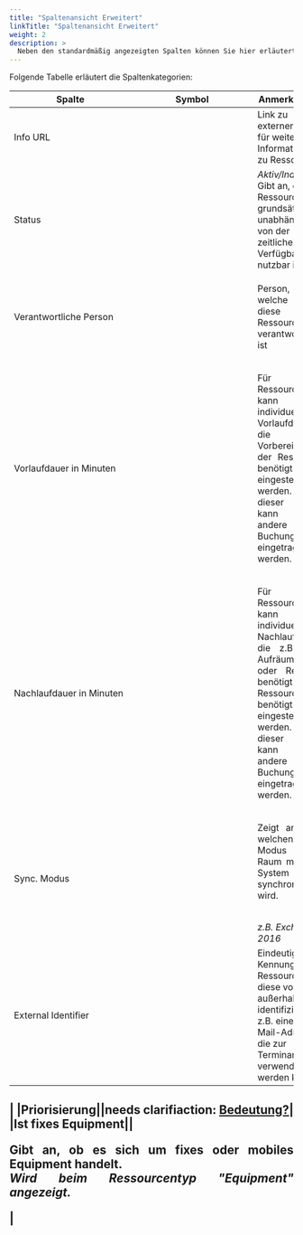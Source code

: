 ```yaml
---
title: "Spaltenansicht Erweitert"
linkTitle: "Spaltenansicht Erweitert"
weight: 2
description: >
  Neben den standardmäßig angezeigten Spalten können Sie hier erläuterte, weitere Spalten mit Informationen zur Ressource einblenden.
---
```

Folgende Tabelle erläutert die Spaltenkategorien:

|<div style="width:200px">Spalte</div>|<div style="width:200px">Symbol</div>|Anmerkungen|
|---|---|---|
|Info URL||Link zu externer Seit für weitere Informationen zu Ressource|
|Status||_Aktiv/Inaktiv_ </br> Gibt an, ob die Ressource grundsätzlich, unabhängig von der zeitlichen Verfügbarkeit, nutzbar ist.|
|Verantwortliche Person||<p style="text-align: justify"> Person, welche für diese Ressource verantwortlich ist </p>|
|Vorlaufdauer in Minuten||<p style="text-align: justify"> Für jede Ressource kann eine individuelle Vorlaufdauer, die zur Vorbereitung der Ressource benötigt wird, eingestellt werden. In dieser Zeit kann keine andere Buchung eingetragen werden. </p>|
|Nachlaufdauer in Minuten||<p style="text-align: justify"> Für jede Ressource kann eine individuelle Nachlaufdauer, die z.B. zum Aufräumen oder Reinigen benötigt der Ressource benötigt wird, eingestellt werden. In dieser Zeit kann keine andere Buchung eingetragen werden. </p>|
|Sync. Modus||<p style="text-align: justify"> Zeigt an über welchen Modus der Raum mit dem System synchronisiert wird. </p> </br> _z.B. Exchange 2016_|
|External Identifier||Eindeutige Kennung der Ressource, um diese von außerhalb zu identifizieren, z.B. eine E-Mail-Adresse, die zur Terminanfrage verwendet werden kann.
|
|Priorisierung||__needs clarifiaction:__ <a href="https://trello.com/c/kr3461Ai">Bedeutung?</a>|
|Ist fixes Equipment|| <p style="text-align: justify"> Gibt an, ob es sich um fixes oder mobiles Equipment handelt. </br> _Wird beim Ressourcentyp "Equipment" angezeigt._ </p>|
---

<!-- External Identifier und Priorisierung erklären erklären -->